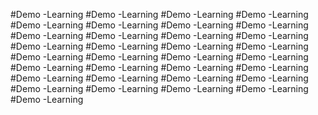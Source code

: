 
#Demo
-Learning
#Demo
-Learning
#Demo
-Learning
#Demo
-Learning
#Demo
-Learning
#Demo
-Learning
#Demo
-Learning
#Demo
-Learning
#Demo
-Learning
#Demo
-Learning
#Demo
-Learning
#Demo
-Learning
#Demo
-Learning
#Demo
-Learning
#Demo
-Learning
#Demo
-Learning
#Demo
-Learning
#Demo
-Learning
#Demo
-Learning
#Demo
-Learning
#Demo
-Learning
#Demo
-Learning
#Demo
-Learning
#Demo
-Learning
#Demo
-Learning
#Demo
-Learning
#Demo
-Learning
#Demo
-Learning
#Demo
-Learning
#Demo
-Learning
#Demo
-Learning
#Demo
-Learning
#Demo
-Learning
